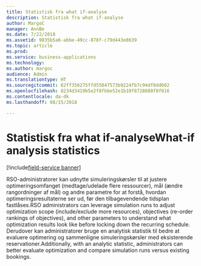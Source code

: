 ```yaml
---
title: Statistisk fra what if-analyse
description: Statistisk fra what if-analyse
author: MargoC
manager: AnnBe
ms.date: 7/22/2018
ms.assetid: 9835b5a6-abbe-49cc-878f-c79d443e8639
ms.topic: article
ms.prod: 
ms.service: business-applications
ms.technology: 
ms.author: margoc
audience: Admin
ms.translationtype: HT
ms.sourcegitcommit: 62ff356275ffd55047573b9224fb7c94df8dd602
ms.openlocfilehash: 8234d3419b5e2f8fbbe52e1b10f8728888f8f016
ms.contentlocale: da-dk
ms.lasthandoff: 08/15/2018

---
```

#  <a name="what-if-analysis-statistics"></a><span data-ttu-id="cff3e-103">Statistisk fra what if-analyse</span><span class="sxs-lookup"><span data-stu-id="cff3e-103">What-if analysis statistics</span></span>

[!include[field-service banner](../../../includes/field-service.md)]




<span data-ttu-id="cff3e-104">RSO-administratorer kan udnytte simuleringskørsler til at justere optimeringsomfanget (medtage/udelade flere ressourcer), mål (ændre rangordninger af mål) og andre parametre for at forstå, hvordan optimeringsresultaterne ser ud, før den tilbagevendende tidsplan fastlåses.</span><span class="sxs-lookup"><span data-stu-id="cff3e-104">RSO administrators can leverage simulation runs to adjust optimization scope (include/exclude more resources), objectives (re-order rankings of objectives), and other parameters to understand what optimization results look like before locking down the recurring schedule.</span></span> <span data-ttu-id="cff3e-105">Derudover kan administratorer bruge en analytisk statistik til bedre at evaluere optimering og sammenligne simuleringskørsler med eksisterende reservationer.</span><span class="sxs-lookup"><span data-stu-id="cff3e-105">Additionally, with an analytic statistic, administrators can better evaluate optimization and compare simulation runs versus existing bookings.</span></span>

